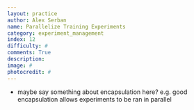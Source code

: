 ```yaml
---
layout: practice
author: Alex Serban
name: Parallelize Training Experiments
category: experiment_management
index: 12
difficulty: #
comments: True
description:
image: #
photocredit: #
---
```



-  maybe say something about encapsulation here? e.g. good encapsulation allows experiments to be ran in parallel